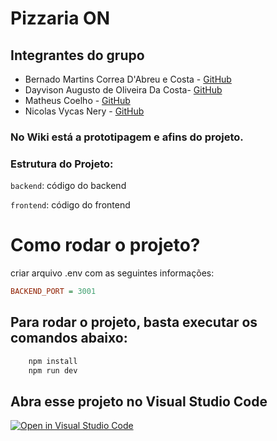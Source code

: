 # Pizzaria ON

## Integrantes do grupo

- Bernado Martins Correa D'Abreu e Costa - [GitHub](https://github.com/Bentroen)
- Dayvison Augusto de Oliveira Da Costa- [GitHub](https://github.com/Dayv1son)
- Matheus Coelho - [GitHub](https://github.com/matheuslmc)
- Nicolas Vycas Nery - [GitHub](https://github.com/tomast1337)

### No Wiki está a prototipagem e afins do projeto.

### Estrutura do Projeto:

`backend`: código do backend

`frontend`: código do frontend

# Como rodar o projeto?

criar arquivo .env com as seguintes informações:

```ini
BACKEND_PORT = 3001
```

## Para rodar o projeto, basta executar os comandos abaixo:

```bash
    npm install
    npm run dev
```

## Abra esse projeto no Visual Studio Code

[![Open in Visual Studio Code](https://classroom.github.com/assets/open-in-vscode-c66648af7eb3fe8bc4f294546bfd86ef473780cde1dea487d3c4ff354943c9ae.svg)](https://classroom.github.com/online_ide?assignment_repo_id=7764983&assignment_repo_type=AssignmentRepo)
